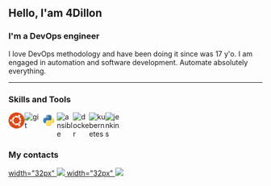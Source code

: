 ## Hello, I'am 4Dillon

### I'm a DevOps engineer

I love DevOps methodology and have been doing it since was 17 y'o.
I am engaged in automation and software development. Automate absolutely everything.

---

### Skills and Tools

<img align="left" alt="linux" width="32px" src="https://raw.githubusercontent.com/github/explore/80688e429a7d4ef2fca1e82350fe8e3517d3494d/topics/ubuntu/ubuntu.png" />
<img align="left" alt="git" width="32px" src="https://avatars.githubusercontent.com/u/18133?s=200&v=4" />
<img align="left" alt="python" width="32px" src="https://raw.githubusercontent.com/github/explore/80688e429a7d4ef2fca1e82350fe8e3517d3494d/topics/python/python.png" />
<img align="left" alt="ansible" width="32px" src="https://avatars.githubusercontent.com/u/1507452?s=200&v=4" />
<img align="left" alt="docker" width="32px" src="https://avatars.githubusercontent.com/u/5429470?s=200&v=4" />
<img align="left" alt="kubernetes" width="32px" src="https://avatars.githubusercontent.com/u/13629408?s=200&v=4" />
<img align="left" alt="jenkins" width="32px" src="https://avatars.githubusercontent.com/u/107424?s=200&v=4" />
<br />
<br />
<br />

### My contacts 
<a href="https://t.me/devdill"> width="32px" <img src = "https://avatars.githubusercontent.com/u/6113871?s=200&v=4" width="32px" /> </a> 
<a href="https://t.me/dedill1"> width="32px" <img src = "![image](https://user-images.githubusercontent.com/106449524/204861228-778fef19-2a7b-4c83-8a4f-40e690527d72.png)
" width="32px" /> </a> 

